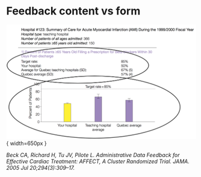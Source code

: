 # Feedback content vs form
![](assets/feedback-content-vs-form.png){ width=650px }

<cite>Beck CA, Richard H, Tu JV, Pilote L. Administrative Data Feedback for Effective Cardiac Treatment: AFFECT, A Cluster Randomized Trial. JAMA. 2005 Jul 20;294(3):309–17. </cite>
